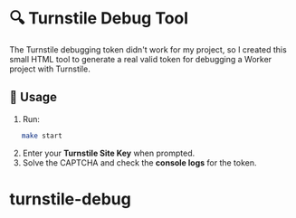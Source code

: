 # 🔍 Turnstile Debug Tool

The Turnstile debugging token didn't work for my project, so I created this small HTML tool to generate a real valid token for debugging a Worker project with Turnstile.  

## 🚀 Usage

1. Run:
```bash
   make start
```
2. Enter your **Turnstile Site Key** when prompted.  
3. Solve the CAPTCHA and check the **console logs** for the token.

# turnstile-debug
